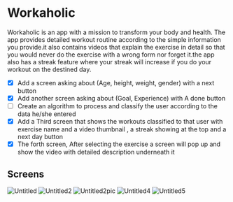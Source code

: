 # Workaholic
Workaholic is an app with a mission to transform your body and health. The app provides detailed workout routine according to the simple information you provide.it also contains videos that explain the exercise in detail so that you would never do the exercise with a wrong form nor forget it.the app also has a streak feature where your streak will increase if you do your workout on the destined day.

- [x] Add a screen asking about (Age, height, weight, gender) with a next button
- [x] Add another screen asking about (Goal, Experience) with A done button
- [ ] Create an algorithm to process and classify the user according to the data he/she entered 
- [x] Add a Third screen that shows the workouts classified to that user with exercise name and a video thumbnail , a streak showing at the top and a next day button 
- [x] The forth screen, After selecting the exercise a screen will pop up and show the video with detailed description underneath it  

## Screens
![Untitled](https://user-images.githubusercontent.com/91944341/179742423-32ea6879-1b56-4eec-a37b-52dcc49ec2c0.jpg)
![Untitled2](https://user-images.githubusercontent.com/91944341/179742441-65530d58-7b36-49e2-862e-edb72eb7d3bf.jpg)
![Untitled2pic](https://user-images.githubusercontent.com/91944341/180209119-427b9eae-5e54-44fc-8fd8-7c076036e02a.jpg)
![Untitled4](https://user-images.githubusercontent.com/91944341/179742469-46038233-e08a-4a93-867f-611d6f8a84d4.jpg)
![Untitled5](https://user-images.githubusercontent.com/91944341/179742478-f9286dac-556a-4de6-96e0-8a630472e468.jpg)

